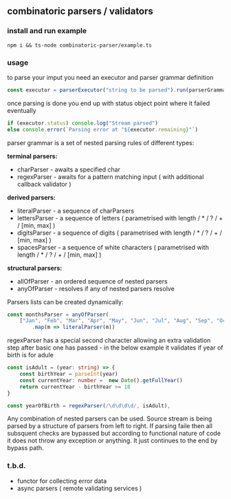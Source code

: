 ## combinatoric parsers / validators

### install and run example

`npm i && ts-node combinatoric-parser/example.ts`

### usage
to parse your imput you need an executor and parser grammar definition
```typescript
const executor = parserExecutor("string to be parsed").run(parserGrammarDefinition)
```
once parsing is done you end up with status object point where it failed eventually
```typescript
if (executor.status) console.log("Stream parsed")
else console.error(`Parsing error at "${executor.remaining}"`)
```
parser grammar is a set of nested parsing rules of different types:

**terminal parsers:**
* charParser - awaits a specified char
* regexParser - awaits for a pattern matching input ( with additional callback validator )

**derived parsers:**
* literalParser - a sequence of charParsers
* lettersParser - a sequence of letters ( parametrised with length / * / ? / + / [min, max] )
* digitsParser - a sequence of digits ( parametrised with length / * / ? / + / [min, max] )
* spacesParser - a sequence of white characters ( parametrised with length / * / ? / + / [min, max] )

**structural parsers:**
* allOfParser - an ordered sequence of nested parsers
* anyOfParser - resolves if any of nested parsers resolve

Parsers lists can be created dynamically:
```typescript
const monthsParser = anyOfParser(
    ["Jan", "Feb", "Mar", "Apr", "May", "Jun", "Jul", "Aug", "Sep", "Oct", "Nov", "Dec"]
        .map(m => literalParser(m))
```
regexParser has a special second character allowing an extra validation step after basic one has passed - in the below example it validates if year of birth is for adule
```typescript
const isAdult = (year: string) => {
    const birthYear = parseInt(year)
    const currentYear: number =  new Date().getFullYear()
    return currentYear - birthYear >= 18
}

const yearOfBirth = regexParser(/\d\d\d\d/, isAdult),
```
Any combination of nested parsers can be used. Source stream is being parsed by a structure of parsers from left to right. If parsing faile then all subsquent checks are bypassed but according to functional nature of code it does not throw any exception or anything. It just continues to the end by bypass path.

### t.b.d.

* functor for collecting error data
* async parsers ( remote validating services )
